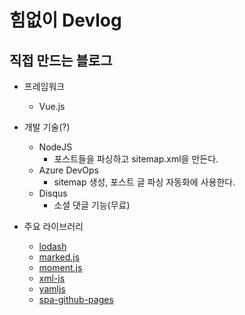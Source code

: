 # 힘없이 Devlog

## 직접 만드는 블로그

* 프레임워크

    * Vue.js

* 개발 기술(?)

    * NodeJS
        * 포스트들을 파싱하고 sitemap.xml을 만든다.
    * Azure DevOps
        * sitemap 생성, 포스트 글 파싱 자동화에 사용한다.
    * Disqus
        * 소셜 댓글 기능(무료)

* 주요 라이브러리

    * [lodash](https://lodash.com/)
    * [marked.js](https://marked.js.org/)
    * [moment.js](https://momentjs.com/)
    * [xml-js](https://www.npmjs.com/package/xml-js)
    * [yamljs](https://www.npmjs.com/package/yamljs)
    * [spa-github-pages](https://github.com/rafgraph/spa-github-pages)